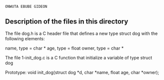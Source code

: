 ```
ONWUTA EBUBE GIDEON
```
## Description of the files in this directory

The file dog.h is a C header file that defines a new type struct dog with the following elements:

name, type = char *
age, type = float
owner, type = char *

The file 1-init_dog.c is a C function that initialize a variable of type struct dog

Prototype: void init_dog(struct dog *d, char *name, float age, char *owner);

